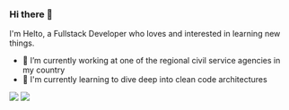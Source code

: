 ### Hi there 👋

I'm Helto, a Fullstack Developer who loves and interested in learning new things.
- 🔭 I’m currently working at one of the regional civil service agencies in my country
- 🌱 I'm currently learning to dive deep into clean code architectures

<img src="https://github-readme-stats.vercel.app/api?username=helmianto&show_icons=true&theme=transparent" /> 

<img src="https://github-readme-stats.vercel.app/api/top-langs/?username=helmianto&layout=donut" /> 

<!--
**helmianto/helmianto** is a ✨ _special_ ✨ repository because its `README.md` (this file) appears on your GitHub profile.

Here are some ideas to get you started:

- 🔭 I’m currently working on ...
- 🌱 I’m currently learning ...
- 👯 I’m looking to collaborate on ...
- 🤔 I’m looking for help with ...
- 💬 Ask me about ...
- 📫 How to reach me: ...
- 😄 Pronouns: ...
- ⚡ Fun fact: ...
-->
